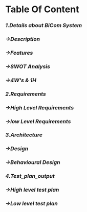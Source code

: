 # Table Of Content

### *1.Details about BiCom System*
### *->Description*
### *->Features*
### *->SWOT Analysis*
### *->4W's & 1H*

### *2.Requirements*
### *->High Level Requirements*
### *->low Level Requirements*

### *3.Architecture*
### *->Design*
### *->Behavioural Design*

### *4.Test_plan_output*
### *->High level test plan*
### *->Low level test plan*


